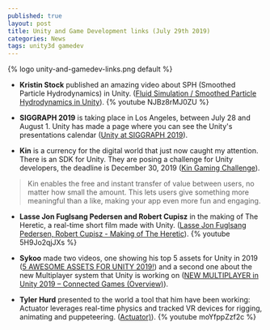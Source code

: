 ```yaml
---
published: true
layout: post
title: Unity and Game Development links (July 29th 2019)
categories: News
tags: unity3d gamedev
---
```


{% logo unity-and-gamedev-links.png default %}

* **Kristin Stock** published an amazing video about SPH (Smoothed Particle Hydrodynamics) in Unity. ([Fluid Simulation / Smoothed Particle Hydrodynamics in Unity](https://www.youtube.com/watch?v=NJBz8rMJ0ZU)).
{% youtube NJBz8rMJ0ZU %}

* **SIGGRAPH 2019** is taking place in Los Angeles, between July 28 and August 1. Unity has made a page where you can see the Unity's  presentations calendar ([Unity at SIGGRAPH 2019](https://unity.com/events/siggraph-2019)). 

* **Kin** is a currency for the digital world that just now caught my attention. There is an SDK for Unity. They are posing a challenge for Unity developers, the deadline is December 30, 2019 ([Kin Gaming Challenge](https://kin.org/developers/unityapply/gaming-challenge/)).
> Kin enables the free and instant transfer of value between users, no matter how small the amount. This lets users give something more meaningful than a like, making your app even more fun and engaging.

* **Lasse Jon Fuglsang Pedersen and Robert Cupisz** in the making of The Heretic, a real-time short film made with Unity. ([Lasse Jon Fuglsang Pedersen, Robert Cupisz - Making of The Heretic](https://www.youtube.com/watch?v=5H9Jo2qjJXs)).
{% youtube 5H9Jo2qjJXs %}

* **Sykoo** made two videos, one showing his top 5 assets for Unity in 2019 ([5 AWESOME ASSETS FOR UNITY 2019!](https://www.youtube.com/watch?v=s-4s9KhO_D0)) and a second one about the new Multiplayer system that Unity is working on ([NEW MULTIPLAYER in Unity 2019 – Connected Games (Overview)](https://www.youtube.com/watch?v=n3kcbUBuPpk)). 

* **Tyler Hurd** presented to the world a tool that him have been working: Actuator leverages real-time physics and tracked VR devices for rigging, animating and puppeteering. ([Actuator)](http://tylerhurd.com/projects/actuator/)).
{% youtube moYfppZzf2c %}

